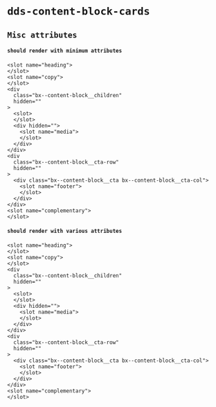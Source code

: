 # `dds-content-block-cards`

## `Misc attributes`

####   `should render with minimum attributes`

```
<slot name="heading">
</slot>
<slot name="copy">
</slot>
<div
  class="bx--content-block__children"
  hidden=""
>
  <slot>
  </slot>
  <div hidden="">
    <slot name="media">
    </slot>
  </div>
</div>
<div
  class="bx--content-block__cta-row"
  hidden=""
>
  <div class="bx--content-block__cta bx--content-block__cta-col">
    <slot name="footer">
    </slot>
  </div>
</div>
<slot name="complementary">
</slot>

```

####   `should render with various attributes`

```
<slot name="heading">
</slot>
<slot name="copy">
</slot>
<div
  class="bx--content-block__children"
  hidden=""
>
  <slot>
  </slot>
  <div hidden="">
    <slot name="media">
    </slot>
  </div>
</div>
<div
  class="bx--content-block__cta-row"
  hidden=""
>
  <div class="bx--content-block__cta bx--content-block__cta-col">
    <slot name="footer">
    </slot>
  </div>
</div>
<slot name="complementary">
</slot>

```

